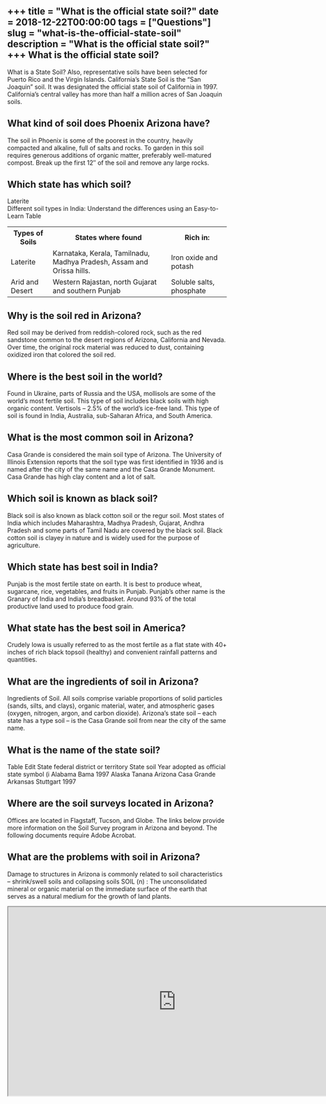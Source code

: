 +++
title = "What is the official state soil?"
date = 2018-12-22T00:00:00
tags = ["Questions"]
slug = "what-is-the-official-state-soil"
description = "What is the official state soil?"
+++
What is the official state soil?
--------------------------------

What is a State Soil? Also, representative soils have been selected for Puerto Rico and the Virgin Islands. California’s State Soil is the “San Joaquin” soil. It was designated the official state soil of California in 1997. California’s central valley has more than half a million acres of San Joaquin soils.

What kind of soil does Phoenix Arizona have?
--------------------------------------------

The soil in Phoenix is some of the poorest in the country, heavily compacted and alkaline, full of salts and rocks. To garden in this soil requires generous additions of organic matter, preferably well-matured compost. Break up the first 12″ of the soil and remove any large rocks.

Which state has which soil?
---------------------------

Laterite  
Different soil types in India: Understand the differences using an Easy-to-Learn Table

<table><tr><th>Types of Soils</th><th>States where found</th><th>Rich in:</th></tr><tr><td>Laterite</td><td>Karnataka, Kerala, Tamilnadu, Madhya Pradesh, Assam and Orissa hills.</td><td>Iron oxide and potash</td></tr><tr><td>Arid and Desert</td><td>Western Rajastan, north Gujarat and southern Punjab</td><td>Soluble salts, phosphate</td></tr></table>

Why is the soil red in Arizona?
-------------------------------

Red soil may be derived from reddish-colored rock, such as the red sandstone common to the desert regions of Arizona, California and Nevada. Over time, the original rock material was reduced to dust, containing oxidized iron that colored the soil red.

Where is the best soil in the world?
------------------------------------

Found in Ukraine, parts of Russia and the USA, mollisols are some of the world’s most fertile soil. This type of soil includes black soils with high organic content. Vertisols – 2.5% of the world’s ice-free land. This type of soil is found in India, Australia, sub-Saharan Africa, and South America.

What is the most common soil in Arizona?
----------------------------------------

Casa Grande is considered the main soil type of Arizona. The University of Illinois Extension reports that the soil type was first identified in 1936 and is named after the city of the same name and the Casa Grande Monument. Casa Grande has high clay content and a lot of salt.

Which soil is known as black soil?
----------------------------------

Black soil is also known as black cotton soil or the regur soil. Most states of India which includes Maharashtra, Madhya Pradesh, Gujarat, Andhra Pradesh and some parts of Tamil Nadu are covered by the black soil. Black cotton soil is clayey in nature and is widely used for the purpose of agriculture.

Which state has best soil in India?
-----------------------------------

Punjab is the most fertile state on earth. It is best to produce wheat, sugarcane, rice, vegetables, and fruits in Punjab. Punjab’s other name is the Granary of India and India’s breadbasket. Around 93% of the total productive land used to produce food grain.

What state has the best soil in America?
----------------------------------------

Crudely Iowa is usually referred to as the most fertile as a flat state with 40+ inches of rich black topsoil (healthy) and convenient rainfall patterns and quantities.

What are the ingredients of soil in Arizona?
--------------------------------------------

Ingredients of Soil. All soils comprise variable proportions of solid particles (sands, silts, and clays), organic material, water, and atmospheric gases (oxygen, nitrogen, argon, and carbon dioxide). Arizona’s state soil – each state has a type soil – is the Casa Grande soil from near the city of the same name.

What is the name of the state soil?
-----------------------------------

Table Edit State federal district or territory State soil Year adopted as official state symbol (i Alabama Bama 1997 Alaska Tanana Arizona Casa Grande Arkansas Stuttgart 1997

Where are the soil surveys located in Arizona?
----------------------------------------------

Offices are located in Flagstaff, Tucson, and Globe. The links below provide more information on the Soil Survey program in Arizona and beyond. The following documents require Adobe Acrobat.

What are the problems with soil in Arizona?
-------------------------------------------

Damage to structures in Arizona is commonly related to soil characteristics – shrink/swell soils and collapsing soils SOIL (n) : The unconsolidated mineral or organic material on the immediate surface of the earth that serves as a natural medium for the growth of land plants.

<iframe allow="accelerometer; autoplay; clipboard-write; encrypted-media; gyroscope; picture-in-picture" allowfullscreen="" class="__youtube_prefs__  epyt-is-override  no-lazyload" data-no-lazy="1" data-origheight="433" data-origwidth="770" data-skipgform_ajax_framebjll="" height="433" id="_ytid_90834" loading="lazy" src="https://www.youtube.com/embed/qQ0GyPSXdBc?enablejsapi=1&autoplay=0&cc_load_policy=0&cc_lang_pref=&iv_load_policy=1&loop=0&modestbranding=0&rel=1&fs=1&playsinline=0&autohide=2&theme=dark&color=red&controls=1&" title="YouTube player" width="770"></iframe>